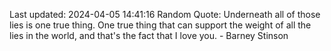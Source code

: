 Last updated: 2024-04-05 14:41:16
Random Quote: Underneath all of those lies is one true thing. One true thing that can support the weight of all the lies in the world, and that's the fact that I love you. - Barney Stinson